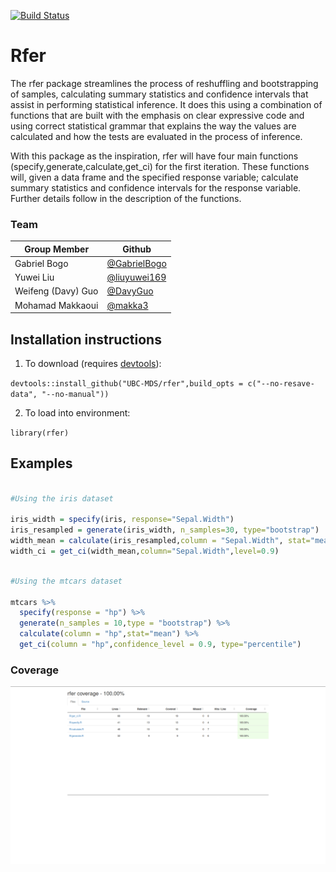 [![Build Status](https://travis-ci.org/UBC-MDS/rfer.svg?branch=master)](https://travis-ci.org/UBC-MDS/rfer)

# Rfer

The rfer package streamlines the process of reshuffling and bootstrapping of samples, calculating summary statistics and confidence intervals that assist in performing statistical inference. It does this using a combination of functions that are built with the emphasis on clear expressive code and using correct statistical grammar that explains the way the values are calculated and how the tests are evaluated in the process of inference.

With this package as the inspiration, rfer will have four main functions (specify,generate,calculate,get_ci) for the first iteration. These functions will, given a data frame and the specified response variable; calculate summary statistics and confidence intervals for the response variable. Further details follow in the description of the functions.

### Team

|Group Member |Github |
|-|-|
|Gabriel Bogo|[@GabrielBogo](https://github.com/GabrielBogo)|
|Yuwei Liu |[@liuyuwei169](https://github.com/liuyuwei169)|
|Weifeng (Davy) Guo |[@DavyGuo](https://github.com/DavyGuo)|
|Mohamad Makkaoui |[@makka3](https://github.com/makka3)|

## Installation instructions

1. To download (requires [devtools](https://cran.r-project.org/web/packages/devtools/index.html)):

`devtools::install_github("UBC-MDS/rfer",build_opts = c("--no-resave-data", "--no-manual"))`

2. To load into environment:

`library(rfer)`

## Examples

``` r

#Using the iris dataset

iris_width = specify(iris, response="Sepal.Width")
iris_resampled = generate(iris_width, n_samples=30, type="bootstrap")
width_mean = calculate(iris_resampled,column = "Sepal.Width", stat="mean")
width_ci = get_ci(width_mean,column="Sepal.Width",level=0.9)
```

``` r

#Using the mtcars dataset

mtcars %>%
  specify(response = "hp") %>%
  generate(n_samples = 10,type = "bootstrap") %>%
  calculate(column = "hp",stat="mean") %>%
  get_ci(column = "hp",confidence_level = 0.9, type="percentile")
```

### Coverage
![coverage.png](coverage.png)
